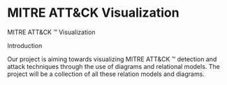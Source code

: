 # MITRE ATT&CK  Visualization
MITRE ATT&CK ™ Visualization

Introduction

Our project is aiming towards visualizing MITRE ATT&CK ™  detection and attack techniques through the use of diagrams and relational models.
The project will be a collection of all these relation models and diagrams.
